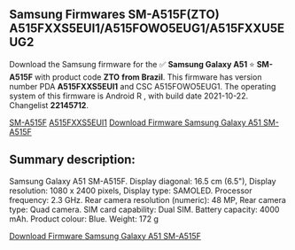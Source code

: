 <h2>Samsung Firmwares SM-A515F(ZTO) A515FXXS5EUI1/A515FOWO5EUG1/A515FXXU5EUG2</h2>
Download the Samsung firmware for the ✅ <strong>Samsung Galaxy A51 </strong> ⭐ <strong>SM-A515F</strong> with product code <strong>ZTO</strong> <strong> from Brazil</strong>. This firmware has version number PDA <strong>A515FXXS5EUI1</strong> and CSC A515FOWO5EUG1. The operating system of this firmware is Android R , with build date 2021-10-22. Changelist <strong>22145712</strong>.


[SM-A515F](https://samfirm.shop/samsung/model/SM-A515F)
[A515FXXS5EUI1](https://samfirm.shop/samsung/pda/A515FXXS5EUI1)
[Download Firmware Samsung Galaxy A51 SM-A515F](https://samfirm.shop/samsung/firmware/467428)
<h2>Summary description:</h2>
<p>Samsung Galaxy A51 SM-A515F. Display diagonal: 16.5 cm (6.5"), Display resolution: 1080 x 2400 pixels, Display type: SAMOLED. Processor frequency: 2.3 GHz. Rear camera resolution (numeric): 48 MP, Rear camera type: Quad camera. SIM card capability: Dual SIM. Battery capacity: 4000 mAh. Product colour: Blue. Weight: 172 g</p>


[Download Firmware Samsung Galaxy A51 SM-A515F](https://samfirm.shop/samsung/firmware/467428)
